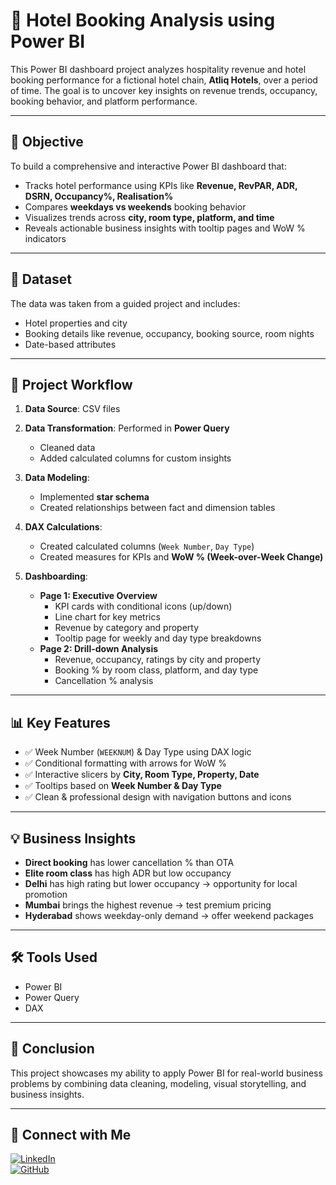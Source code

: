 
# 🏨 Hotel Booking Analysis using Power BI

This Power BI dashboard project analyzes hospitality revenue and hotel booking performance for a fictional hotel chain, **Atliq Hotels**, over a period of time. The goal is to uncover key insights on revenue trends, occupancy, booking behavior, and platform performance.

---

## 📌 Objective

To build a comprehensive and interactive Power BI dashboard that:
- Tracks hotel performance using KPIs like **Revenue, RevPAR, ADR, DSRN, Occupancy%, Realisation%**
- Compares **weekdays vs weekends** booking behavior
- Visualizes trends across **city, room type, platform, and time**
- Reveals actionable business insights with tooltip pages and WoW % indicators

---

## 📁 Dataset

The data was taken from a guided project and includes:
- Hotel properties and city
- Booking details like revenue, occupancy, booking source, room nights
- Date-based attributes

---

## 🧱 Project Workflow

1. **Data Source**: CSV files
2. **Data Transformation**: Performed in **Power Query**
   - Cleaned data
   - Added calculated columns for custom insights
3. **Data Modeling**:
   - Implemented **star schema**
   - Created relationships between fact and dimension tables
4. **DAX Calculations**:
   - Created calculated columns (`Week Number`, `Day Type`)
   - Created measures for KPIs and **WoW % (Week-over-Week Change)**

5. **Dashboarding**:
   - **Page 1: Executive Overview**
     - KPI cards with conditional icons (up/down)
     - Line chart for key metrics
     - Revenue by category and property
     - Tooltip page for weekly and day type breakdowns
   - **Page 2: Drill-down Analysis**
     - Revenue, occupancy, ratings by city and property
     - Booking % by room class, platform, and day type
     - Cancellation % analysis

---

## 📊 Key Features

- ✅ Week Number (`WEEKNUM`) & Day Type using DAX logic
- ✅ Conditional formatting with arrows for WoW %
- ✅ Interactive slicers by **City, Room Type, Property, Date**
- ✅ Tooltips based on **Week Number & Day Type**
- ✅ Clean & professional design with navigation buttons and icons

---

## 💡 Business Insights

- **Direct booking** has lower cancellation % than OTA
- **Elite room class** has high ADR but low occupancy
- **Delhi** has high rating but lower occupancy → opportunity for local promotion
- **Mumbai** brings the highest revenue → test premium pricing
- **Hyderabad** shows weekday-only demand → offer weekend packages

---

## 🛠 Tools Used

- Power BI
- Power Query
- DAX

---

## 📌 Conclusion

This project showcases my ability to apply Power BI for real-world business problems by combining data cleaning, modeling, visual storytelling, and business insights.

---

## 🔗 Connect with Me

[![LinkedIn](https://img.shields.io/badge/LinkedIn-blue?logo=linkedin)](https://linkedin.com/)  
[![GitHub](https://img.shields.io/badge/GitHub-black?logo=github)](https://github.com/)


